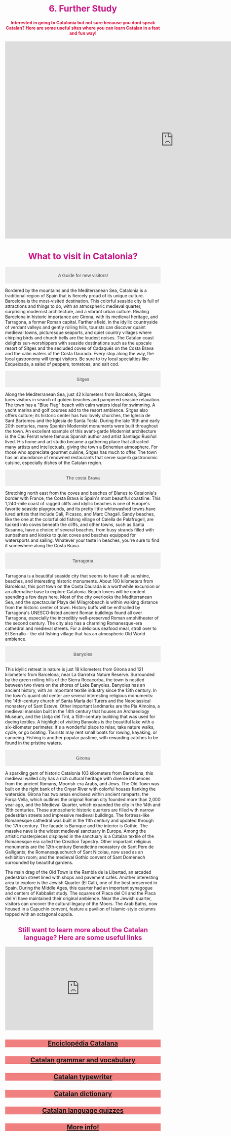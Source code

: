 <h1 style="color:mediumvioletred;" align="center">6. Further Study</h1>

<h4 style="color:crimson;" align="center">Interested in going to Catalonia but not sure because you dont speak Catalan? Here are some useful sites where you can learn Catalan in a fast and fun way!</h4>

<iframe src="https://h5p.org/h5p/embed/475462" width="1090" height="638" frameborder="0" allowfullscreen="allowfullscreen"></iframe><script src="https://h5p.org/sites/all/modules/h5p/library/js/h5p-resizer.js" charset="UTF-8"></script>




<html>
<head>
<meta name="viewport" content="width=device-width, initial-scale=1">
<style>
.accordion {
  background-color: #eee;
  color: #444;
  cursor: pointer;
  padding: 18px;
  width: 100%;
  border: none;
  text-align: center;
  outline: none;
  font-size: 15px;
  transition: 0.4s;
}

.active, .accordion:hover {
  background-color: #ccc; 
}

.panel {
  padding: 0 18px;
  display: none;
  background-color: peach;
  overflow: hidden;
}
</style>
</head>
<body>

<h1 style="color:mediumvioletred;" align="center">What to visit in Catalonia?</h1>

<button class="accordion">A Guide for new visitors!</button>
<div class="panel">
  <p>Bordered by the mountains and the Mediterranean Sea, Catalonia is a traditional region of Spain that is fiercely proud of its unique culture. Barcelona is the most-visited destination. This colorful seaside city is full of attractions and things to do, with an atmospheric medieval quarter, surprising modernist architecture, and a vibrant urban culture. Rivaling Barcelona in historic importance are Girona, with its medieval heritage, and Tarragona, a former Roman capital. Farther afield, in the idyllic countryside of verdant valleys and gently rolling hills, tourists can discover quaint medieval towns, picturesque seaports, and quiet country villages where chirping birds and church bells are the loudest noises. The Catalan coast delights sun-worshippers with seaside destinations such as the upscale resort of Sitges and the secluded coves of Cadaqués on the Costa Brava and the calm waters of the Costa Daurada. Every stop along the way, the local gastronomy will tempt visitors. Be sure to try local specialties like Esqueixada, a salad of peppers, tomatoes, and salt cod.</p></div>

<button class="accordion">Sitges</button>
<div class="panel">
  <p>Along the Mediterranean Sea, just 42 kilometers from Barcelona, Sitges lures visitors in search of golden beaches and pampered seaside relaxation. The town has a "Blue Flag" beach with calm waters ideal for swimming. A yacht marina and golf courses add to the resort ambience. Sitges also offers culture; its historic center has two lovely churches, the Iglesia de Sant Bartomeu and the Iglesia de Santa Tecla. During the late 19th and early 20th centuries, many Spanish Modernist monuments were built throughout the town. An excellent example of this avant-garde Modernist architecture is the Cau Ferrat where famous Spanish author and artist Santiago Rusiñol lived. His home and art studio became a gathering place that attracted many artists and intellectuals, giving the town a Bohemian atmosphere. For those who appreciate gourmet cuisine, Sitges has much to offer. The town has an abundance of renowned restaurants that serve superb gastronomic cuisine, especially dishes of the Catalan region.</p></div>

<button class="accordion">The costa Brava</button>
<div class="panel">
  <p>Stretching north east from the coves and beaches of Blanes to Catalonia's border with France, the Costa Brava is Spain's most beautiful coastline. This 1,240-mile coast of ragged cliffs and idyllic beaches is one of Europe's favorite seaside playgrounds, and its pretty little whitewashed towns have lured artists that include Dali, Picasso, and Marc Chagall. Sandy beaches, like the one at the colorful old fishing village of Calella de Palafrugell, are tucked into coves beneath the cliffs, and other towns, such as Santa Susanna, have a choice of several beaches, from busy strands filled with sunbathers and kiosks to quiet coves and beaches equipped for watersports and sailing. Whatever your taste in beaches, you're sure to find it somewhere along the Costa Brava.</p></div>
  

<button class="accordion">Tarragona</button>
<div class="panel">
  <p>Tarragona is a beautiful seaside city that seems to have it all: sunshine, beaches, and interesting historic monuments. About 100 kilometers from Barcelona, this port town on the Costa Daurada is a worthwhile excursion or an alternative base to explore Catalonia. Beach lovers will be content spending a few days here. Most of the city overlooks the Mediterranean Sea, and the spectacular Playa del Milagrobeach is within walking distance from the historic center of town. History buffs will be enthralled by Tarragona's UNESCO-listed ancient Roman buildings found all over Tarragona, especially the incredibly well-preserved Roman amphitheater of the second century. The city also has a charming Romanesque-era cathedral and medieval streets. For a delicious seafood meal, stroll over to El Serrallo - the old fishing village that has an atmospheric Old World ambience.</p></div>
  

<button class="accordion">Banyoles</button>
<div class="panel">
  <p>This idyllic retreat in nature is just 18 kilometers from Girona and 121 kilometers from Barcelona, near La Garrotxa Nature Reserve. Surrounded by the green rolling hills of the Sierra Rocacorba, the town is nestled between two rivers on the shores of Lake Banyoles. Banyoles has an ancient history, with an important textile industry since the 13th century. In the town's quaint old center are several interesting religious monuments: the 14th-century church of Santa María del Turers and the Neoclassical monastery of Sant Esteve. Other important landmarks are the Pia Almoina, a medieval mansion built in the 14th century that houses an Archaeology Museum, and the Llotja del Tint, a 15th-century building that was used for dyeing textiles. A highlight of visiting Banyoles is the beautiful lake with a six-kilometer perimeter. It's a wonderful place to relax, take nature walks, cycle, or go boating. Tourists may rent small boats for rowing, kayaking, or canoeing. Fishing is another popular pastime, with rewarding catches to be found in the pristine waters.</p></div>
  
<button class="accordion">Girona</button>
<div class="panel">
  <p>A sparkling gem of historic Catalonia 103 kilometers from Barcelona, this medieval walled city has a rich cultural heritage with diverse influences from the ancient Romans, Moorish-era Arabs, and Jews. The Old Town was built on the right bank of the Onyar River with colorful houses flanking the waterside. Girona has two areas enclosed within ancient ramparts: the Força Vella, which outlines the original Roman city founded more than 2,000 year ago, and the Medieval Quarter, which expanded the city in the 14th and 15th centuries. These atmospheric historic quarters are filled with narrow pedestrian streets and impressive medieval buildings. The fortress-like Romanesque cathedral was built in the 11th century and updated through the 17th century. The facade is Baroque and the interior is Gothic. The massive nave is the widest medieval sanctuary in Europe. Among the artistic masterpieces displayed in the sanctuary is a Catalan textile of the Romanesque era called the Creation Tapestry. Other important religious monuments are the 12th-century Benedictine monastery de Sant Pere de Galligants; the Romanesquechurch of Sant Nicolau, now used as an exhibition room; and the medieval Gothic convent of Sant Doménech surrounded by beautiful gardens.

The main drag of the Old Town is the Rambla de la Libertad, an arcaded pedestrian street lined with shops and pavement cafés. Another interesting area to explore is the Jewish Quarter (El Call), one of the best preserved in Spain. During the Middle Ages, this quarter had an important synagogue and centers of Kabbalist study. The squares of Placa del Oli and the Placa del Vi have maintained their original ambience. Near the Jewish quarter, visitors can uncover the cultural legacy of the Moors. The Arab Baths, now housed in a Capuchin convent, feature a pavilion of Islamic-style columns topped with an octagonal cupola.</p></div>
  

<script>
var acc = document.getElementsByClassName("accordion");
var i;

for (i = 0; i < acc.length; i++) {
  acc[i].addEventListener("click", function() {
    this.classList.toggle("active");
    var panel = this.nextElementSibling;
    if (panel.style.display === "block") {
      panel.style.display = "none";
    } else {
      panel.style.display = "block";
    }
  });
}
</script>

</body>
</html>


<h2 style="color:mediumvioletred;" align="center">Still want to learn more about the Catalan language? Here are some useful links</h2>

<iframe src="https://giphy.com/embed/3ohze0rInvQnLY7ghW" width="480" height="270" frameBorder="0" class="giphy-embed" allowFullScreen></iframe>


<center><h2 style="background-color:lightcoral;"><a href="http://www.diccionari.cat">Enciclopédia Catalana</a></h2></center>

<center><h2 style="background-color:lightcoral;"><a href="http://mylanguages.org/learn_catalan.php">Catalan grammar and vocabulary</a></h2></center>

<center><h2 style="background-color:lightcoral;"><a href="https://dictionary.cambridge.org/dictionary/english-catalan/typewriter"> Catalan typewriter</a></h2></center>

<center><h2 style="background-color:lightcoral;"><a href="http://www.etranslator.ro/catalan-english-online-dictionary.php">Catalan dictionary</a></h2></center>

<center><h2 style="background-color:lightcoral;"><a href="https://www.transparent.com/learn-catalan/quizzes/lotw-quizzes/">Catalan language quizzes</a></h2></center>

<center><h2 style="background-color:lightcoral;"><a href="https://www.bbc.co.uk/news/world-europe-20345071">More info!</a></h2></center>



